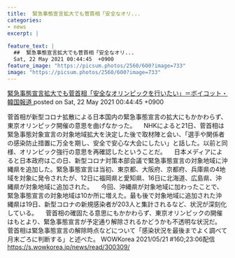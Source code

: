 ```yaml
---
title:  緊急事態宣言拡大でも菅首相「安全なオリ...
categories:
- news
excerpt: |
  
feature_text: |
  ##  緊急事態宣言拡大でも菅首相「安全なオリ...
  Sat, 22 May 2021 00:44:45  +0900
feature_image: "https://picsum.photos/2560/600?image=733"
image: "https://picsum.photos/2560/600?image=733"
---
```


[ 緊急事態宣言拡大でも菅首相「安全なオリンピックを行いたい」＝ボイコット・韓国報道   ](https://lavender.5ch.net/test/read.cgi/news4plus/1621611885/)
posted on Sat, 22 May 2021 00:44:45  +0900

<!--more-->

菅首相が新型コロナ拡散による日本国内の緊急事態宣言の拡大にもかかわらず、東京オリンピック開催の意思を曲げなかった。 　NHKによると21日、菅首相は緊急事態対象宣言の対象地域拡大を決定した後で取材陣と会い、「選手や関係者の感染防止措置に万全を期し、安全で安心な大会にしたい」と話した。以前と同様、オリンピック強行の意思を再確認したということだ。 　日本メディアによると日本政府はこの日、新型コロナ対策本部会議で緊急事態宣言の対象地域に沖縄県を追加した。緊急事態宣言は当初、東京都、大阪府、京都府、兵庫県の4地域を対象に発令されたが、12日に福岡県と愛知県、16日に北海道、広島県、沖縄県が対象地域に追加された。 　今回、沖縄県が対象地域に加わったことで、緊急事態宣言の対象地域は10か所に増えた。最も後で対象地域に追加された沖縄県は19日、新型コロナの新規感染者が203人と集計されるなど、状況が深刻化している。 　菅首相の確固たる意思にもかかわらず、東京オリンピックの開催はもとより、緊急事態宣言が予定通り解除されるかどうかも不透明な状況だ。 菅首相は緊急事態宣言の解除時点などについて「感染状況を最後までよく調べて月末ごろに判断する」と述べた。 WOWKorea 2021/05/21 #160;23:06配信 https://s.wowkorea.jp/news/read/300309/
